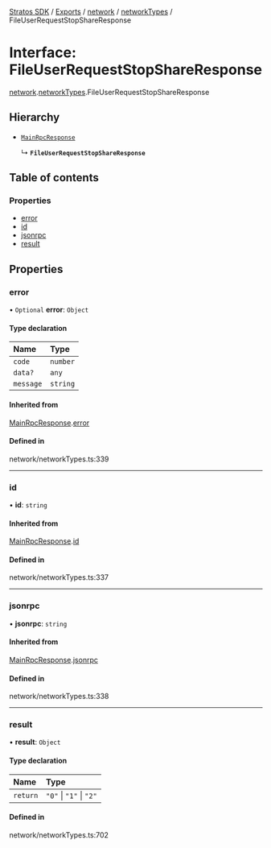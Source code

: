 [Stratos SDK](../README.md) / [Exports](../modules.md) / [network](../modules/network.md) / [networkTypes](../modules/network.networkTypes.md) / FileUserRequestStopShareResponse

# Interface: FileUserRequestStopShareResponse

[network](../modules/network.md).[networkTypes](../modules/network.networkTypes.md).FileUserRequestStopShareResponse

## Hierarchy

- [`MainRpcResponse`](network.networkTypes.MainRpcResponse.md)

  ↳ **`FileUserRequestStopShareResponse`**

## Table of contents

### Properties

- [error](network.networkTypes.FileUserRequestStopShareResponse.md#error)
- [id](network.networkTypes.FileUserRequestStopShareResponse.md#id)
- [jsonrpc](network.networkTypes.FileUserRequestStopShareResponse.md#jsonrpc)
- [result](network.networkTypes.FileUserRequestStopShareResponse.md#result)

## Properties

### error

• `Optional` **error**: `Object`

#### Type declaration

| Name | Type |
| :------ | :------ |
| `code` | `number` |
| `data?` | `any` |
| `message` | `string` |

#### Inherited from

[MainRpcResponse](network.networkTypes.MainRpcResponse.md).[error](network.networkTypes.MainRpcResponse.md#error)

#### Defined in

network/networkTypes.ts:339

___

### id

• **id**: `string`

#### Inherited from

[MainRpcResponse](network.networkTypes.MainRpcResponse.md).[id](network.networkTypes.MainRpcResponse.md#id)

#### Defined in

network/networkTypes.ts:337

___

### jsonrpc

• **jsonrpc**: `string`

#### Inherited from

[MainRpcResponse](network.networkTypes.MainRpcResponse.md).[jsonrpc](network.networkTypes.MainRpcResponse.md#jsonrpc)

#### Defined in

network/networkTypes.ts:338

___

### result

• **result**: `Object`

#### Type declaration

| Name | Type |
| :------ | :------ |
| `return` | ``"0"`` \| ``"1"`` \| ``"2"`` |

#### Defined in

network/networkTypes.ts:702
